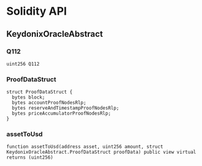 # Solidity API

## KeydonixOracleAbstract

### Q112

```solidity
uint256 Q112
```

### ProofDataStruct

```solidity
struct ProofDataStruct {
  bytes block;
  bytes accountProofNodesRlp;
  bytes reserveAndTimestampProofNodesRlp;
  bytes priceAccumulatorProofNodesRlp;
}
```

### assetToUsd

```solidity
function assetToUsd(address asset, uint256 amount, struct KeydonixOracleAbstract.ProofDataStruct proofData) public view virtual returns (uint256)
```

